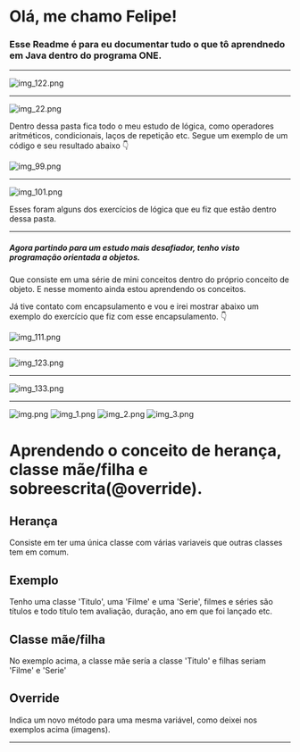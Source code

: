 # Olá, me chamo Felipe!
### Esse Readme é para eu documentar tudo o que tô aprendnedo em Java dentro do programa ONE.

---
![img_122.png](ConexaoDigital/src/img_122.png)

---
![img_22.png](ConexaoDigital/src/img_22.png)

Dentro dessa pasta fica todo o meu estudo de lógica, como operadores aritméticos, condicionais, laços de repetição etc.
Segue um exemplo de um código e seu resultado abaixo 👇

![img_99.png](ConexaoDigital/src/img_99.png)

---
![img_101.png](ConexaoDigital/src/img_101.png)

Esses foram alguns dos exercícios de lógica que eu fiz que estão dentro dessa pasta.

---
##### Agora partindo para um estudo mais desafiador, tenho visto programação orientada a objetos.
Que consiste em uma série de mini conceitos dentro do próprio conceito de objeto. E nesse momento ainda estou aprendendo os conceitos.

Já tive contato com encapsulamento e vou e irei mostrar abaixo um exemplo do exercício que fiz com esse encapsulamento. 👇

![img_111.png](ConexaoDigital/src/img_111.png)

---
![img_123.png](ConexaoDigital/src/img_123.png)

---
![img_133.png](ConexaoDigital/src/img_133.png)

---
![img.png](ConexaoDigital/src/img.png)
![img_1.png](ConexaoDigital/src/img_1.png)
![img_2.png](ConexaoDigital/src/img_2.png)
![img_3.png](ConexaoDigital/src/img_3.png)

# Aprendendo o conceito de herança, classe mãe/filha e sobreescrita(@override).

## Herança
Consiste em ter uma única classe com várias variaveis que outras classes tem em comum.

## Exemplo 
Tenho uma classe 'Titulo', uma 'Filme' e uma 'Serie', filmes e séries são títulos
e todo título tem avaliação, duração, ano em que foi lançado etc.

## Classe mãe/filha
No exemplo acima, a classe mãe sería a classe 'Titulo' e filhas seriam 'Filme' e 'Serie'

## Override
Indica um novo método para uma mesma variável, como deixei nos exemplos acima (imagens).

---
